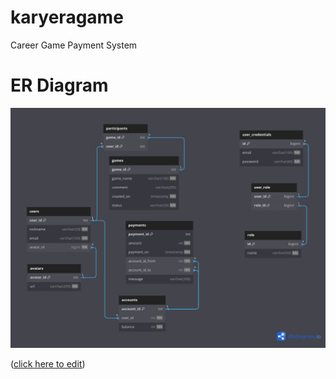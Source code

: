 # karyeragame

Career Game Payment System

# ER Diagram


![er-karyeragame.png](pictures/er-karyeragame.png)

([click here to edit](https://dbdiagram.io/d/6517319bffbf5169f0c3013f))
